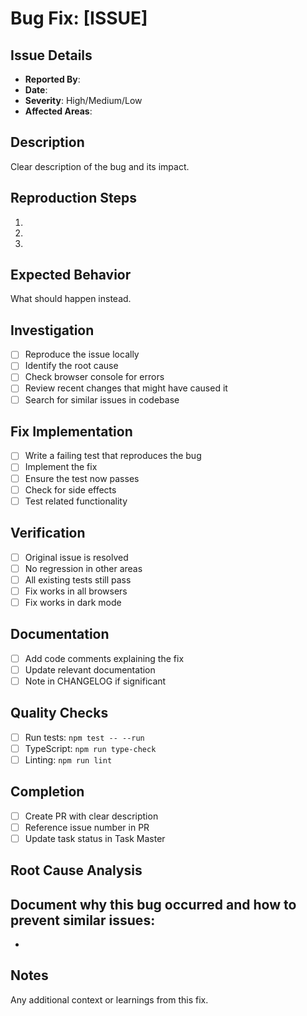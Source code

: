 # Bug Fix: [ISSUE]

## Issue Details
- **Reported By**: 
- **Date**: 
- **Severity**: High/Medium/Low
- **Affected Areas**: 

## Description
Clear description of the bug and its impact.

## Reproduction Steps
1. 
2. 
3. 

## Expected Behavior
What should happen instead.

## Investigation
- [ ] Reproduce the issue locally
- [ ] Identify the root cause
- [ ] Check browser console for errors
- [ ] Review recent changes that might have caused it
- [ ] Search for similar issues in codebase

## Fix Implementation
- [ ] Write a failing test that reproduces the bug
- [ ] Implement the fix
- [ ] Ensure the test now passes
- [ ] Check for side effects
- [ ] Test related functionality

## Verification
- [ ] Original issue is resolved
- [ ] No regression in other areas
- [ ] All existing tests still pass
- [ ] Fix works in all browsers
- [ ] Fix works in dark mode

## Documentation
- [ ] Add code comments explaining the fix
- [ ] Update relevant documentation
- [ ] Note in CHANGELOG if significant

## Quality Checks
- [ ] Run tests: `npm test -- --run`
- [ ] TypeScript: `npm run type-check`
- [ ] Linting: `npm run lint`

## Completion
- [ ] Create PR with clear description
- [ ] Reference issue number in PR
- [ ] Update task status in Task Master

## Root Cause Analysis
Document why this bug occurred and how to prevent similar issues:
- 
- 

## Notes
Any additional context or learnings from this fix.